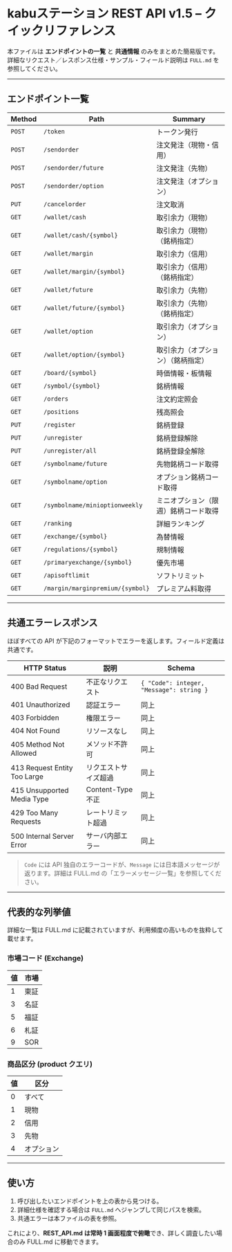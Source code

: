 # kabuステーション REST API v1.5 – クイックリファレンス

本ファイルは **エンドポイントの一覧** と **共通情報** のみをまとめた簡易版です。
詳細なリクエスト／レスポンス仕様・サンプル・フィールド説明は `FULL.md` を参照してください。

---

## エンドポイント一覧

| Method | Path | Summary |
|--------|------|---------|
| `POST` | `/token` | トークン発行 |
| `POST` | `/sendorder` | 注文発注（現物・信用） |
| `POST` | `/sendorder/future` | 注文発注（先物） |
| `POST` | `/sendorder/option` | 注文発注（オプション） |
| `PUT` | `/cancelorder` | 注文取消 |
| `GET` | `/wallet/cash` | 取引余力（現物） |
| `GET` | `/wallet/cash/{symbol}` | 取引余力（現物）（銘柄指定） |
| `GET` | `/wallet/margin` | 取引余力（信用） |
| `GET` | `/wallet/margin/{symbol}` | 取引余力（信用）（銘柄指定） |
| `GET` | `/wallet/future` | 取引余力（先物） |
| `GET` | `/wallet/future/{symbol}` | 取引余力（先物）（銘柄指定） |
| `GET` | `/wallet/option` | 取引余力（オプション） |
| `GET` | `/wallet/option/{symbol}` | 取引余力（オプション）（銘柄指定） |
| `GET` | `/board/{symbol}` | 時価情報・板情報 |
| `GET` | `/symbol/{symbol}` | 銘柄情報 |
| `GET` | `/orders` | 注文約定照会 |
| `GET` | `/positions` | 残高照会 |
| `PUT` | `/register` | 銘柄登録 |
| `PUT` | `/unregister` | 銘柄登録解除 |
| `PUT` | `/unregister/all` | 銘柄登録全解除 |
| `GET` | `/symbolname/future` | 先物銘柄コード取得 |
| `GET` | `/symbolname/option` | オプション銘柄コード取得 |
| `GET` | `/symbolname/minioptionweekly` | ミニオプション（限週）銘柄コード取得 |
| `GET` | `/ranking` | 詳細ランキング |
| `GET` | `/exchange/{symbol}` | 為替情報 |
| `GET` | `/regulations/{symbol}` | 規制情報 |
| `GET` | `/primaryexchange/{symbol}` | 優先市場 |
| `GET` | `/apisoftlimit` | ソフトリミット |
| `GET` | `/margin/marginpremium/{symbol}` | プレミアム料取得 |

---

## 共通エラーレスポンス

ほぼすべての API が下記のフォーマットでエラーを返します。フィールド定義は共通です。

| HTTP Status | 説明 | Schema |
|-------------|------|--------|
| 400 Bad Request | 不正なリクエスト | `{ "Code": integer, "Message": string }` |
| 401 Unauthorized | 認証エラー | 同上 |
| 403 Forbidden | 権限エラー | 同上 |
| 404 Not Found | リソースなし | 同上 |
| 405 Method Not Allowed | メソッド不許可 | 同上 |
| 413 Request Entity Too Large | リクエストサイズ超過 | 同上 |
| 415 Unsupported Media Type | Content-Type 不正 | 同上 |
| 429 Too Many Requests | レートリミット超過 | 同上 |
| 500 Internal Server Error | サーバ内部エラー | 同上 |

> `Code` には API 独自のエラーコードが、`Message` には日本語メッセージが返ります。詳細は FULL.md の「エラーメッセージ一覧」を参照してください。

---

## 代表的な列挙値

詳細な一覧は FULL.md に記載されていますが、利用頻度の高いものを抜粋して載せます。

### 市場コード (Exchange)

| 値 | 市場 |
|----|------|
| 1 | 東証 |
| 3 | 名証 |
| 5 | 福証 |
| 6 | 札証 |
| 9 | SOR |

### 商品区分 (product クエリ)

| 値 | 区分 |
|----|------|
| 0 | すべて |
| 1 | 現物 |
| 2 | 信用 |
| 3 | 先物 |
| 4 | オプション |

---

## 使い方

1. 呼び出したいエンドポイントを上の表から見つける。
2. 詳細仕様を確認する場合は `FULL.md` へジャンプして同じパスを検索。
3. 共通エラーは本ファイルの表を参照。

これにより、**REST_API.md は常時 1 画面程度で俯瞰**でき、詳しく調査したい場合のみ FULL.md に移動できます。
